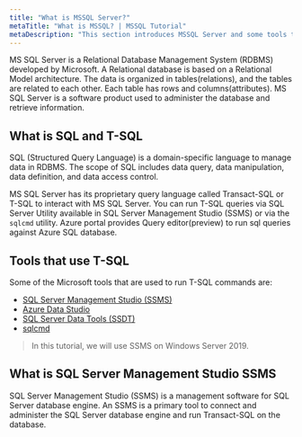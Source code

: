 ```yaml
---
title: "What is MSSQL Server?"
metaTitle: "What is MSSQL? | MSSQL Tutorial"
metaDescription: "This section introduces MSSQL Server and some tools to execute SQL commands on the server."
---
```


MS SQL Server is a Relational Database Management System (RDBMS) developed by Microsoft.
A Relational database is based on a Relational Model architecture. The data is organized in tables(relations), and the tables are related to each other.
Each table has rows and columns(attributes).
MS SQL Server is a software product used to administer the database and retrieve information.

## What is SQL and T-SQL

SQL (Structured Query Language) is a domain-specific language to manage data in RDBMS.
The scope of SQL includes data query, data manipulation, data definition, and data access control.

MS SQL Server has its proprietary query language called Transact-SQL or T-SQL to interact with MS SQL Server.
You can run T-SQL queries via SQL Server Utility available in SQL Server Management Studio (SSMS) or via the `sqlcmd` utility.
Azure portal provides Query editor(preview) to run sql queries against Azure SQL database.

## Tools that use T-SQL

Some of the Microsoft tools that are used to run T-SQL commands are:

* [SQL Server Management Studio (SSMS)](https://docs.microsoft.com/en-us/sql/ssms/download-sql-server-management-studio-ssms?view=sql-server-ver15)
* [Azure Data Studio](https://docs.microsoft.com/en-us/sql/azure-data-studio/download-azure-data-studio?view=sql-server-ver15)
* [SQL Server Data Tools (SSDT)](https://docs.microsoft.com/en-us/sql/ssdt/download-sql-server-data-tools-ssdt?view=sql-server-ver15)
* [sqlcmd](https://docs.microsoft.com/en-us/previous-versions/sql/2014/tools/sqlcmd-utility?view=sql-server-2014&preserve-view=true)

> In this tutorial, we will use SSMS on Windows Server 2019.

## What is SQL Server Management Studio SSMS

SQL Server Management Studio (SSMS) is a management software for SQL Server database engine.
An SSMS is a primary tool to connect and administer the SQL Server database engine and run Transact-SQL on the database.

